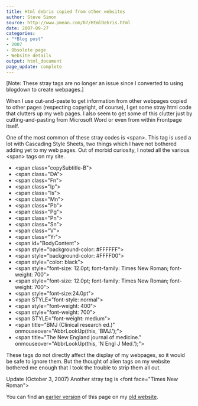```yaml
---
title: Html debris copied from other websites
author: Steve Simon
source: http://www.pmean.com/07/HtmlDebris.html
date: 2007-09-27
categories:
- "*Blog post"
- 2007
- Obsolete page
- Website details
output: html_document
page_update: complete
---
```


[Note: These stray tags are no longer an issue since I converted to using blogdown to create webpages.]

When I use cut-and-paste to get information from other webpages copied to other pages (respecting copyright, of course), I get some stray html code that clutters up my web pages. I also seem to get some of this clutter just by cutting-and-pasting from Microsoft Word or even from within Frontpage itself.

One of the most common of these stray codes is \<span\>. This tag is used a lot with Cascading Style Sheets, two things which I have not bothered adding yet to my web pages. Out of morbid curiosity, I noted all the various \<span\> tags on my site.

+ \<span class="copySubtitle-B"\>
+ \<span class="DA"\>
+ \<span class="Fn"\>
+ \<span class="Ip"\>
+ \<span class="Is"\>
+ \<span class="Mn"\>
+ \<span class="Pb"\>
+ \<span class="Pg"\>
+ \<span class="Pn"\>
+ \<span class="Sn"\>
+ \<span class="V"\>
+ \<span class="Yr"\>
+ \<span id="BodyContent"\>
+ \<span style="background-color: #FFFFFF"\>
+ \<span style="background-color: #FFFF00"\>
+ \<span style="color: black"\>
+ \<span style="font-size: 12.0pt; font-family: Times New Roman; font-weight: 700"\>
+ \<span style="font-size: 12.0pt; font-family: Times New Roman; font-weight: 700"\>
+ \<span style="font-size:24.0pt"\>
+ \<span STYLE="font-style: normal"\>
+ \<span style="font-weight: 400"\>
+ \<span style="font-weight: 700"\>
+ \<span STYLE="font-weight: medium"\>
+ \<span title="BMJ (Clinical research ed.)" onmouseover="AbbrLookUp(this, 'BMJ.');"\>
+ \<span title="The New England journal of medicine." onmouseover="AbbrLookUp(this, 'N Engl J Med.');"\>

These tags do not directly affect the display of my webpages, so it would be safe to ignore them. But the thought of alien tags on my website bothered me enough that I took the trouble to strip them all out.

Update (October 3, 2007) Another stray tag is \<font face="Times New Roman"\>

You can find an [earlier version][sim1] of this page on my [old website][sim2].

[sim1]: http://www.pmean.com/07/HtmlDebris.html
[sim2]: http://www.pmean.com
